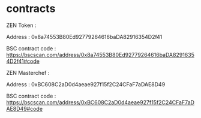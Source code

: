 # contracts

ZEN Token : 

Address : 0x8a74553B80Ed92779264616baDA82916354D2f41

BSC contract code : https://bscscan.com/address/0x8a74553B80Ed92779264616baDA82916354D2f41#code

ZEN Masterchef : 

Address : 0xBC608C2aD0d4aeae927f15f2C24CFaF7aDAE8D49

BSC contract code : https://bscscan.com/address/0xBC608C2aD0d4aeae927f15f2C24CFaF7aDAE8D49#code

